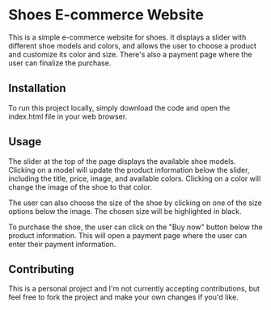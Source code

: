# Shoes E-commerce Website

 This is a simple e-commerce website for shoes. It displays a slider with different shoe models and colors, and allows the user to choose a product and customize its color and size. There's also a payment page where the user can finalize the purchase.

## Installation

 To run this project locally, simply download the code and open the index.html file in your web browser.
 
## Usage

 The slider at the top of the page displays the available shoe models. Clicking on a model will update the product information below the slider, including the title, price, image, and available colors. Clicking on a color will change the image of the shoe to that color.

The user can also choose the size of the shoe by clicking on one of the size options below the image. The chosen size will be highlighted in black.

To purchase the shoe, the user can click on the "Buy now" button below the product information. This will open a payment page where the user can enter their payment information.

## Contributing

This is a personal project and I'm not currently accepting contributions, but feel free to fork the project and make your own changes if you'd like.
